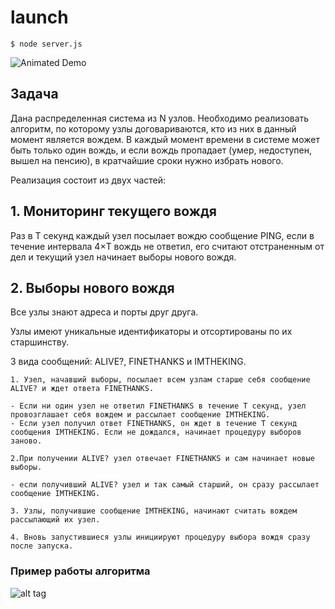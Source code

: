 # launch

    $ node server.js

![Animated Demo](https://raw.githubusercontent.com/dilan/echo/master/images/web/images/demo.gif)

## Задача
Дана распределенная система из N узлов. Необходимо реализовать алгоритм, по которому узлы договариваются, кто из них в данный момент является вождем. В каждый момент времени в системе может быть только один вождь, и если вождь пропадает (умер, недоступен, вышел на пенсию), в кратчайшие сроки нужно избрать нового.

Реализация состоит из двух частей:

## 1. Мониторинг текущего вождя
Раз в T секунд каждый узел посылает вождю сообщение PING, если в течение интервала 4×T вождь не ответил, его считают отстраненным от дел и текущий узел начинает выборы нового вождя.

## 2. Выборы нового вождя
Все узлы знают адреса и порты друг друга.

Узлы имеют уникальные идентификаторы и отсортированы по их старшинству.

3 вида сообщений: ALIVE?, FINETHANKS и IMTHEKING.

    1. Узел, начавший выборы, посылает всем узлам старше себя сообщение ALIVE? и ждет ответа FINETHANKS.

    - Если ни один узел не ответил FINETHANKS в течение T секунд, узел провозглашает себя вождем и рассылает сообщение IMTHEKING.
    - Если узел получил ответ FINETHANKS, он ждет в течение T секунд сообщения IMTHEKING. Если не дождался, начинает процедуру выборов заново. 
    
    2.При получении ALIVE? узел отвечает FINETHANKS и cам начинает новые выборы.

    - если получивший ALIVE? узел и так самый старший, он сразу рассылает сообщение IMTHEKING. 

    3. Узлы, получившие сообщение IMTHEKING, начинают считать вождем рассылающий их узел.

    4. Вновь запустившиеся узлы инициируют процедуру выбора вождя сразу после запуска. 
    
### Пример работы алгоритма
![alt tag](https://cloud.githubusercontent.com/assets/1371337/9981510/e3f78bce-5fd8-11e5-849a-3b0b67a3d16c.gif)
